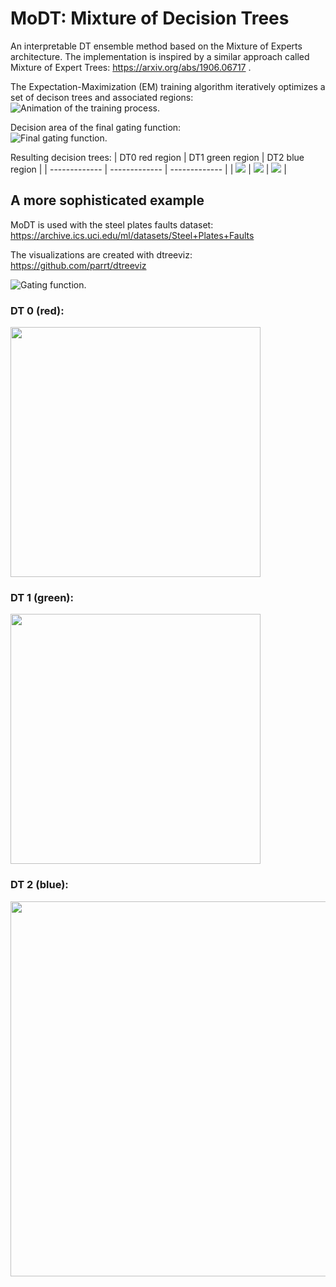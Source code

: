 # MoDT: Mixture of Decision Trees
An interpretable DT ensemble method based on the Mixture of Experts architecture. The implementation is inspired by a similar approach called Mixture of Expert Trees: https://arxiv.org/abs/1906.06717 .

The Expectation-Maximization (EM) training algorithm iteratively optimizes a set of decison trees and associated regions:
![](examples/output/example_gate1.gif?raw=true "Animation of the training process.")

Decision area of the final gating function:\
![](examples/output/example_gate1.jpg?raw=true "Final gating function.")

Resulting decision trees:
| DT0 red region | DT1 green region  | DT2 blue region |
| ------------- | ------------- | ------------- |
| ![](examples/output/example_dt3.svg?raw=true)  | ![](examples/output/example_dt1.svg?raw=true)  | ![](examples/output/example_dt2.svg?raw=true)  |

## A more sophisticated example
MoDT is used with the steel plates faults dataset: https://archive.ics.uci.edu/ml/datasets/Steel+Plates+Faults

The visualizations are created with dtreeviz: https://github.com/parrt/dtreeviz

![](examples/output/cs_steel_d2_gate.jpg?raw=true "Gating function.")

### DT 0 (red):
<img src="examples/output/cs_steel_d2_t0.svg" width="400">

### DT 1 (green):
<img src="examples/output/cs_steel_d2_t1_s.svg" width="400">

### DT 2 (blue):
<img src="examples/output/cs_steel_d2_t2.svg" width="600">

